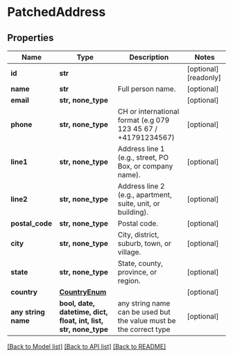 # PatchedAddress


## Properties
Name | Type | Description | Notes
------------ | ------------- | ------------- | -------------
**id** | **str** |  | [optional] [readonly] 
**name** | **str** | Full person name. | [optional] 
**email** | **str, none_type** |  | [optional] 
**phone** | **str, none_type** | CH or international format (e.g 079 123 45 67 / +41791234567) | [optional] 
**line1** | **str, none_type** | Address line 1 (e.g., street, PO Box, or company name). | [optional] 
**line2** | **str, none_type** | Address line 2 (e.g., apartment, suite, unit, or building). | [optional] 
**postal_code** | **str, none_type** | Postal code. | [optional] 
**city** | **str, none_type** | City, district, suburb, town, or village. | [optional] 
**state** | **str, none_type** | State, county, province, or region. | [optional] 
**country** | [**CountryEnum**](CountryEnum.md) |  | [optional] 
**any string name** | **bool, date, datetime, dict, float, int, list, str, none_type** | any string name can be used but the value must be the correct type | [optional]

[[Back to Model list]](../README.md#documentation-for-models) [[Back to API list]](../README.md#documentation-for-api-endpoints) [[Back to README]](../README.md)


